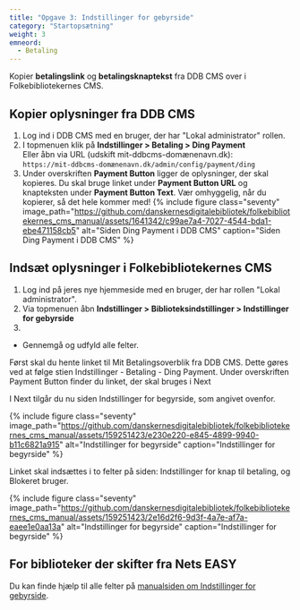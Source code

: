 ```yaml
---
title: "Opgave 3: Indstillinger for gebyrside"
category: "Startopsætning"
weight: 3
emneord:
  - Betaling
---
```


Kopier **betalingslink** og **betalingsknaptekst** fra DDB CMS over i Folkebibliotekernes CMS.

## Kopier oplysninger fra DDB CMS
1. Log ind i DDB CMS med en bruger, der har "Lokal administrator" rollen.
2. I topmenuen klik på **Indstillinger > Betaling > Ding Payment**\
   Eller åbn via URL (udskift mit-ddbcms-domænenavn.dk):\
  `https://mit-ddbcms-domænenavn.dk/admin/config/payment/ding`
3. Under overskriften **Payment Button** ligger de oplysninger, der skal kopieres. Du skal bruge linket under **Payment Button URL** og knapteksten under **Payment Button Text**. Vær omhyggelig, når du kopierer, så det hele kommer med!
   {% include figure class="seventy" image_path="https://github.com/danskernesdigitalebibliotek/folkebibliotekernes_cms_manual/assets/1641342/c99ae7a4-7027-4544-bda1-ebe471158cb5" alt="Siden Ding Payment i DDB CMS" caption="Siden Ding Payment i DDB CMS" %}


## Indsæt oplysninger i Folkebibliotekernes CMS
1. Log ind på jeres nye hjemmeside med en bruger, der har rollen "Lokal administrator".
2. Via topmenuen åbn **Indstillinger > Biblioteksindstillinger > Indstillinger for gebyrside**
3. 
- Gennemgå og udfyld alle felter. 


Først skal du hente linket til Mit Betalingsoverblik fra DDB CMS. Dette gøres ved at følge stien Indstillinger - Betaling - Ding Payment. Under overskriften Payment Button finder du linket, der skal bruges i Next




I Next tilgår du nu siden Indstillinger for begyrside, som angivet ovenfor.

{% include figure class="seventy" image_path="https://github.com/danskernesdigitalebibliotek/folkebibliotekernes_cms_manual/assets/159251423/e230e220-e845-4899-9940-b11c6821a915" alt="Indstillinger for begyrside" caption="Indstillinger for begyrside" %}


Linket skal indsættes i to felter på siden: Indstillinger for knap til betaling, og Blokeret bruger.

{% include figure class="seventy" image_path="https://github.com/danskernesdigitalebibliotek/folkebibliotekernes_cms_manual/assets/159251423/2e16d2f6-9d3f-4a7e-af7a-eaee1e0aa13a" alt="Indstillinger for begyrside" caption="Indstillinger for begyrside" %}

## For biblioteker der skifter fra Nets EASY

Du kan finde hjælp til alle felter på [manualsiden om Indstillinger for gebyrside](https://danskernesdigitalebibliotek.github.io/folkebibliotekernes_cms_manual/main/konfiguration/gebyrindstillinger/).
